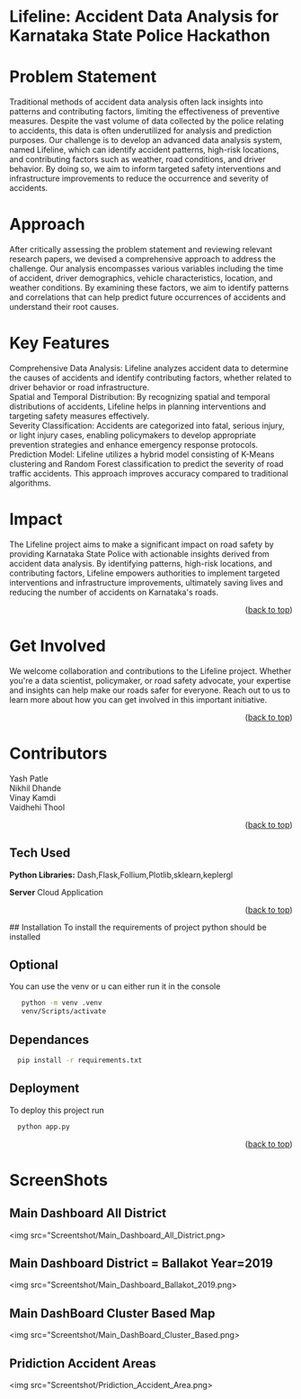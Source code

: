 
#  Lifeline: Accident Data Analysis for Karnataka State Police Hackathon

# Problem Statement
Traditional methods of accident data analysis often lack insights into patterns and contributing factors, limiting the effectiveness of preventive measures. Despite the vast volume of data collected by the police relating to accidents, this data is often underutilized for analysis and prediction purposes. Our challenge is to develop an advanced data analysis system, named Lifeline, which can identify accident patterns, high-risk locations, and contributing factors such as weather, road conditions, and driver behavior. By doing so, we aim to inform targeted safety interventions and infrastructure improvements to reduce the occurrence and severity of accidents.

# Approach
After critically assessing the problem statement and reviewing relevant research papers, we devised a comprehensive approach to address the challenge. Our analysis encompasses various variables including the time of accident, driver demographics, vehicle characteristics, location, and weather conditions. By examining these factors, we aim to identify patterns and correlations that can help predict future occurrences of accidents and understand their root causes.

# Key Features
Comprehensive Data Analysis: Lifeline analyzes accident data to determine the causes of accidents and identify contributing factors, whether related to driver behavior or road infrastructure. \
Spatial and Temporal Distribution: By recognizing spatial and temporal distributions of accidents, Lifeline helps in planning interventions and targeting safety measures effectively. \
Severity Classification: Accidents are categorized into fatal, serious injury, or light injury cases, enabling policymakers to develop appropriate prevention strategies and enhance emergency response protocols. \
Prediction Model: Lifeline utilizes a hybrid model consisting of K-Means clustering and Random Forest classification to predict the severity of road traffic accidents. This approach improves accuracy compared to traditional algorithms.
# Impact
The Lifeline project aims to make a significant impact on road safety by providing Karnataka State Police with actionable insights derived from accident data analysis. By identifying patterns, high-risk locations, and contributing factors, Lifeline empowers authorities to implement targeted interventions and infrastructure improvements, ultimately saving lives and reducing the number of accidents on Karnataka's roads.
<p align="right">(<a href="#readme-top">back to top</a>)</p>

# Get Involved
We welcome collaboration and contributions to the Lifeline project. Whether you're a data scientist, policymaker, or road safety advocate, your expertise and insights can help make our roads safer for everyone. Reach out to us to learn more about how you can get involved in this important initiative.
<p align="right">(<a href="#readme-top">back to top</a>)</p>

# Contributors

Yash Patle \
Nikhil Dhande \
Vinay Kamdi  \
Vaidhehi Thool 







<p align="right">(<a href="#readme-top">back to top</a>)</p>

## Tech Used


**Python Libraries:** Dash,Flask,Follium,Plotlib,sklearn,keplergl

**Server** Cloud Application






<p align="right">(<a href="#readme-top">back to top</a>)</p>
## Installation 
To install the requirements of project python should be installed 

## Optional
You can use the venv or u can either run it in the console 

```bash
   python -m venv .venv
   venv/Scripts/activate
```
## Dependances
```bash
  pip install -r requirements.txt
```



## Deployment

To deploy this project run

```bash
  python app.py
```

<p align="right">(<a href="#readme-top">back to top</a>)</p>





# ScreenShots



## Main Dashboard All District
<img src="Screentshot/Main_Dashboard_All_District.png>


## Main Dashboard District = Ballakot Year=2019
<img src="Screentshot/Main_Dashboard_Ballakot_2019.png>

## Main DashBoard Cluster Based Map
<img src="Screentshot/Main_DashBoard_Cluster_Based.png>



## Pridiction Accident Areas
<img src="Screentshot/Pridiction_Accident_Area.png>


